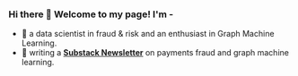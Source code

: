 ### Hi there 👋 Welcome to my page! I'm -

- 🤗 a data scientist in fraud & risk and an enthusiast in Graph Machine Learning. 
- 💬 writing a [**Substack Newsletter**](https://sisilio.substack.com/) on payments fraud and graph machine learning. 


<!--
**zixi-liu/zixi-liu** is a ✨ _special_ ✨ repository because its `README.md` (this file) appears on your GitHub profile.

Here are some ideas to get you started:

- 🔭 I’m currently working on ...
- 🌱 I’m currently learning ...
- 👯 I’m looking to collaborate on ...
- 🤔 I’m looking for help with ...
- 💬 Ask me about ...
- 📫 How to reach me: ...
- 😄 Pronouns: ...
- ⚡ Fun fact: ...
-->
